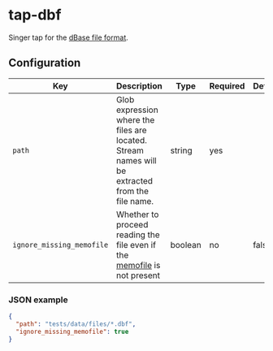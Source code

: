 # tap-dbf

Singer tap for the [dBase file format](https://en.wikipedia.org/wiki/.dbf).

## Configuration

| Key                       | Description                                                                                     | Type    | Required | Default |
|---------------------------|-------------------------------------------------------------------------------------------------|---------|----------|---------|
| `path`                    | Glob expression where the files are located. Stream names will be extracted from the file name. | string  | yes      |         |
| `ignore_missing_memofile` | Whether to proceed reading the file even if the [memofile] is not present                       | boolean | no       | false   |

### JSON example

```json
{
  "path": "tests/data/files/*.dbf",
  "ignore_missing_memofile": true
}
```

[memofile]: https://en.wikipedia.org/wiki/.dbf#Memo_fields_and_the_.DBT_file
